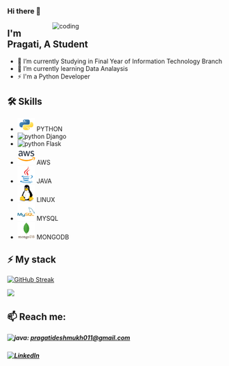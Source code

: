 ### Hi there 👋 
<img align="right" alt="coding" width="400" src="https://user-images.githubusercontent.com/74038190/221352975-94759904-aa4c-4032-a8ab-b546efb9c478.gif">

## I'm Pragati, A Student 

<!--
**Pro-18/Pro-18** is a ✨ _special_ ✨ repository because its `README.md` (this file) appears on your GitHub profile.-->
- 🔭 I’m currently Studying in Final Year of Information Technology Branch
- 🌱 I’m currently learning Data Analaysis 
- ⚡ I'm a Python Developer
  
## 🛠 Skills
- <img src="https://raw.githubusercontent.com/devicons/devicon/master/icons/python/python-original.svg" alt="python" width="40" height="30"/> PYTHON
-  <img src="https://cdn.worldvectorlogo.com/logos/django.svg" alt="python" width="30" height="20"/> Django
-  <img src="https://cms-assets.tutsplus.com/uploads/users/30/posts/16037/preview_image/flask.png" alt="python" width="30" height="30"/> Flask   
-  <img src="https://raw.githubusercontent.com/devicons/devicon/master/icons/amazonwebservices/amazonwebservices-original-wordmark.svg" alt="aws" width="40" height="40"/> AWS
- <img src="https://raw.githubusercontent.com/devicons/devicon/master/icons/java/java-original.svg" alt="java" width="40" height="40"/> JAVA
- <img src="https://raw.githubusercontent.com/devicons/devicon/master/icons/linux/linux-original.svg" alt="linux" width="40" height="40"/> LINUX
- <img src="https://raw.githubusercontent.com/devicons/devicon/master/icons/mysql/mysql-original-wordmark.svg" alt="mysql" width="40" height="40"/>  MYSQL
-  <img src="https://raw.githubusercontent.com/devicons/devicon/master/icons/mongodb/mongodb-original-wordmark.svg" alt="mongodb" width="40" height="40"/> MONGODB
  
## ⚡ My stack

<a href="https://git.io/streak-stats"><img src="https://streak-stats.demolab.com?user=Pro-18&theme=dark" alt="GitHub Streak" /></a>

<img src="https://github-readme-stats.vercel.app/api/top-langs/?username=Pro-18"/>


## 📫 Reach me:
##### <img src="https://upload.wikimedia.org/wikipedia/commons/7/7e/Gmail_icon_%282020%29.svg" alt="java" width="30" height="30"/>: pragatideshmukh011@gmail.com
##### [![LinkedIn](https://img.shields.io/badge/LinkedIn-%230077B5.svg?style=flat&logo=linkedin&logoColor=white)](www.linkedin.com/in/pragati-deshmukh-56080a222)





